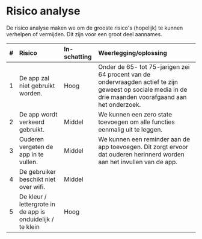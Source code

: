 # Risico analyse

De risico analyse maken we om de grooste risico's \(hopelijk\) te kunnen verhelpen of vermijden. Dit zijn voor een groot deel aannames. 

| \# | Risico                   | In-schatting | Weerlegging/oplossing |
| :--- | :--- | :--- | :--- |
| 1 | De app zal niet gebruikt worden. | Hoog | Onder de 65- tot 75-jarigen zei 64 procent van de ondervraagden actief te zijn geweest op sociale media in de drie maanden voorafgaand aan het onderzoek. |
| 2 | De app wordt verkeerd gebruikt. | Middel | We kunnen een zero state toevoegen om alle functies eenmalig uit te leggen. |
| 3 | Ouderen vergeten de app in te vullen. | Middel | We kunnen een reminder aan de app toevoegen. Dit zorgt ervoor dat ouderen herinnerd worden aan het invullen van de app. |
| 4 | De gebruiker beschikt niet over wifi. | Middel |  |
| 5 | De kleur / lettergrote in de app is onduidelijk / te klein | Hoog |  |

